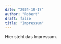 ```yaml
---
date: "2024-10-17"
author: "Robert"
draft: false
title: "Impressum"
---
```


Hier steht das Impressum.